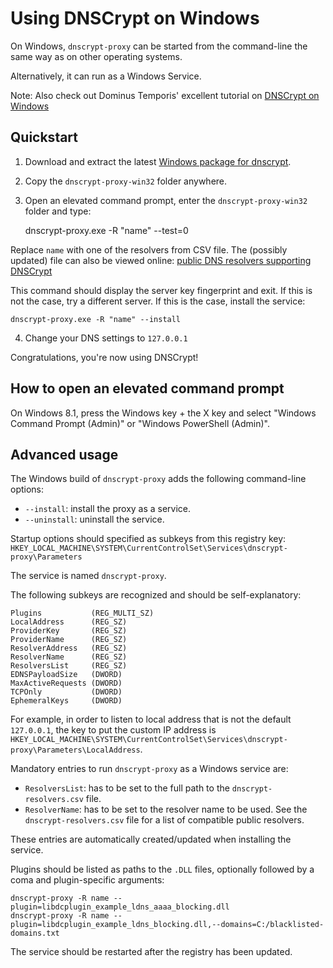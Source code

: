 Using DNSCrypt on Windows
=========================

On Windows, `dnscrypt-proxy` can be started from the command-line the same way
as on other operating systems.

Alternatively, it can run as a Windows Service.

Note: Also check out Dominus Temporis' excellent tutorial on
[DNSCrypt on Windows](http://dominustemporis.com/2014/05/dnscrypt-on-windows-update/)

Quickstart
----------

1) Download and extract the latest
[Windows package for dnscrypt](http://download.dnscrypt.org/dnscrypt-proxy/LATEST-win32-full.zip).

2) Copy the `dnscrypt-proxy-win32` folder anywhere.

3) Open an elevated command prompt, enter the `dnscrypt-proxy-win32` folder
and type:

    dnscrypt-proxy.exe -R "name" --test=0

Replace `name` with one of the resolvers from CSV file. The (possibly
updated) file can also be viewed online:
[public DNS resolvers supporting DNSCrypt](https://github.com/jedisct1/dnscrypt-proxy/blob/master/dnscrypt-resolvers.csv)

This command should display the server key fingerprint and exit. If
this is not the case, try a different server. If this is the case,
install the service:

    dnscrypt-proxy.exe -R "name" --install

4) Change your DNS settings to `127.0.0.1`

Congratulations, you're now using DNSCrypt!

How to open an elevated command prompt
--------------------------------------

On Windows 8.1, press the Windows key + the X key and select "Windows
Command Prompt (Admin)" or "Windows PowerShell (Admin)".

Advanced usage
--------------

The Windows build of `dnscrypt-proxy` adds the following command-line
options:

- `--install`: install the proxy as a service.
- `--uninstall`: uninstall the service.

Startup options should specified as subkeys from this registry key:
`HKEY_LOCAL_MACHINE\SYSTEM\CurrentControlSet\Services\dnscrypt-proxy\Parameters`

The service is named `dnscrypt-proxy`.

The following subkeys are recognized and should be self-explanatory:

    Plugins           (REG_MULTI_SZ)
    LocalAddress      (REG_SZ)
    ProviderKey       (REG_SZ)
    ProviderName      (REG_SZ)
    ResolverAddress   (REG_SZ)
    ResolverName      (REG_SZ)
    ResolversList     (REG_SZ)
    EDNSPayloadSize   (DWORD)
    MaxActiveRequests (DWORD)
    TCPOnly           (DWORD)
    EphemeralKeys     (DWORD)

For example, in order to listen to local address that is not the default
`127.0.0.1`, the key to put the custom IP address is
`HKEY_LOCAL_MACHINE\SYSTEM\CurrentControlSet\Services\dnscrypt-proxy\Parameters\LocalAddress`.

Mandatory entries to run `dnscrypt-proxy` as a Windows service are:
- `ResolversList`: has to be set to the full path to the `dnscrypt-resolvers.csv` file.
- `ResolverName`: has to be set to the resolver name to be used. See
the `dnscrypt-resolvers.csv` file for a list of compatible public resolvers.

These entries are automatically created/updated when installing the service.

Plugins should be listed as paths to the `.DLL` files, optionally
followed by a coma and plugin-specific arguments:

    dnscrypt-proxy -R name --plugin=libdcplugin_example_ldns_aaaa_blocking.dll
    dnscrypt-proxy -R name --plugin=libdcplugin_example_ldns_blocking.dll,--domains=C:/blacklisted-domains.txt

The service should be restarted after the registry has been updated.
